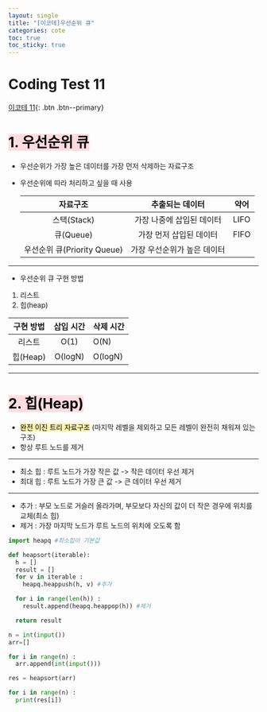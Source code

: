 ```yaml
---
layout: single
title: "[이코테]우선순위 큐"
categories: cote
toc: true
toc_sticky: true
---
```


# Coding Test 11

[이코테 11](https://www.youtube.com/watch?v=AjFlp951nz0&list=PLRx0vPvlEmdAghTr5mXQxGpHjWqSz0dgC&index=12){: .btn .btn--primary}

# <mark style='background-color: #ffdce0'>1. 우선순위 큐</mark>

- 우선순위가 가장 높은 데이터를 가장 먼저 삭제하는 자료구조
- 우선순위에 따라 처리하고 싶을 때 사용

  |        **자료구조**         |       추출되는 데이터       | 약어 |
  | :-------------------------: | :-------------------------: | ---- |
  |         스택(Stack)         |  가장 나중에 삽입된 데이터  | LIFO |
  |          큐(Queue)          |   가장 먼저 삽입된 데이터   | FIFO |
  | 우선순위 큐(Priority Queue) | 가장 우선순위가 높은 데이터 |      |

---

- 우선순위 큐 구현 방법

1. 리스트
2. 힙(heap)

| **구현 방법** | 삽입 시간 | 삭제 시간 |
| :-----------: | :-------: | --------- |
|    리스트     |   O(1)    | O(N)      |
|   힙(Heap)    |  O(logN)  | O(logN)   |

---

# <mark style='background-color: #ffdce0'>2. 힙(Heap)</mark>

- <mark style='background-color: #fff5b1'>완전 이진 트리 자료구조</mark> (마지막 레벨을 제외하고 모든 레벨이 완전히 채워져 있는 구조)
- 항상 루트 노드를 제거

---

- 최소 힙 : 루트 노드가 가장 작은 값 -> 작은 데이터 우선 제거
- 최대 힙 : 루트 노드가 가장 큰 값 -> 큰 데이터 우선 제거

---

- 추가 : 부모 노드로 거슬러 올라가며, 부모보다 자신의 값이 더 작은 경우에 위치를 교체(최소 힙)
- 제거 : 가장 마지막 노드가 루트 노드의 위치에 오도록 함

```python
import heapq #최소힙이 기본값

def heapsort(iterable):
  h = []
  result = []
  for v in iterable :
    heapq.heappush(h, v) #추가

  for i in range(len(h)) :
    result.append(heapq.heappop(h)) #제거

  return result

n = int(input())
arr=[]

for i in range(n) :
  arr.append(int(input()))

res = heapsort(arr)

for i in range(n) :
  print(res[i])
```
